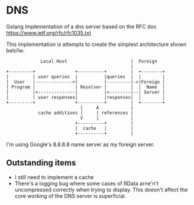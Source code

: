 # DNS
Golang Implementation of a dns server based on the RFC doc https://www.ietf.org/rfc/rfc1035.txt

This implementation is attempts to create the simplest architecture shown belo1w:

                 Local Host                        |  Foreign
                                                   |
    +---------+               +----------+         |  +--------+
    |         | user queries  |          |queries  |  |        |
    |  User   |-------------->|          |---------|->|Foreign |
    | Program |               | Resolver |         |  |  Name  |
    |         |<--------------|          |<--------|--| Server |
    |         | user responses|          |responses|  |        |
    +---------+               +----------+         |  +--------+
                                |     A            |
                cache additions |     | references |
                                V     |            |
                              +----------+         |
                              |  cache   |         |
                              +----------+         |

I'm using Google's 8.8.8.8 name server as my foreign server.

## Outstanding items
- I still need to implement a cache
- There's a logging bug where some cases of RData arne'n't uncompressed correctly when trying to display. This doesn't affect the core working of the DNS server is superficial.

